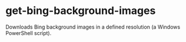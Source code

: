 # get-bing-background-images
Downloads Bing background images in a defined resolution (a Windows PowerShell script).
